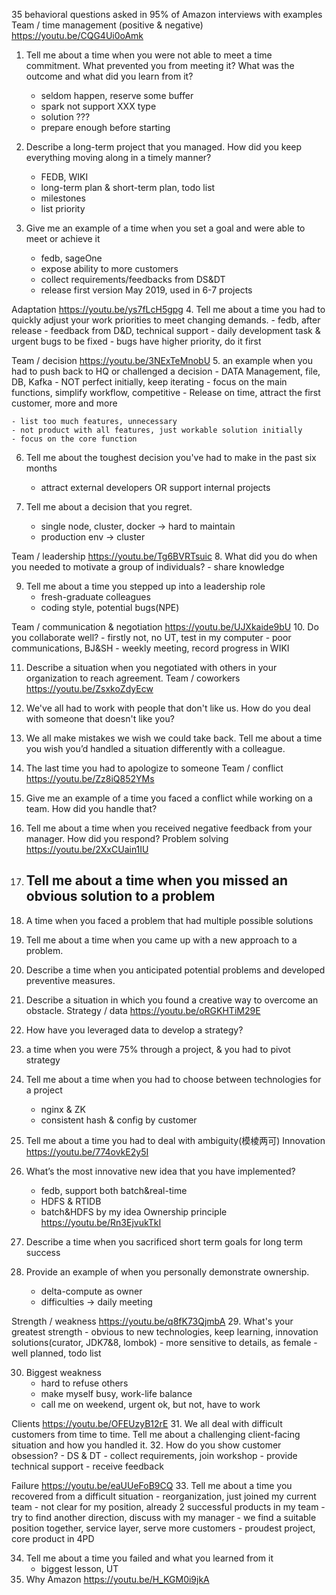 35 behavioral questions asked in 95% of Amazon interviews with examples
Team / time management (positive & negative) https://youtu.be/CQG4Ui0oAmk
1. Tell me about a time when you were not able to meet a time commitment. What prevented you from meeting it? What was the outcome and what did you learn from it?
    - seldom happen, reserve some buffer
    - spark not support XXX type
    - solution ???
    - prepare enough before starting

2. Describe a long-term project that you managed. How did you keep everything moving along in a timely manner?
    - FEDB, WIKI
    - long-term plan & short-term plan, todo list
    - milestones
    - list priority

3. Give me an example of a time when you set a goal and were able to meet or achieve it
    - fedb, sageOne
    - expose ability to more customers
    - collect requirements/feedbacks from DS&DT
    - release first version May 2019, used in 6-7 projects

Adaptation https://youtu.be/ys7fLcH5gpg
4. Tell me about a time you had to quickly adjust your work priorities to meet changing demands.
    - fedb, after release
    - feedback from D&D, technical support
    - daily development task & urgent bugs to be fixed
    - bugs have higher priority, do it first

Team / decision https://youtu.be/3NExTeMnobU
5. an example when you had to push back to HQ or challenged a decision
    - DATA Management, file, DB, Kafka
    - NOT perfect initially, keep iterating
    - focus on the main functions, simplify workflow, competitive
    - Release on time, attract the first customer, more and more

    - list too much features, unnecessary
    - not product with all features, just workable solution initially
    - focus on the core function

6. Tell me about the toughest decision you've had to make in the past six months
    - attract external developers OR support internal projects

7. Tell me about a decision that you regret.
    - single node, cluster, docker -> hard to maintain
    - production env -> cluster

Team / leadership https://youtu.be/Tg6BVRTsuic
8. What did you do when you needed to motivate a group of individuals?
    - share knowledge

9. Tell me about a time you stepped up into a leadership role
    - fresh-graduate colleagues
    - coding style, potential bugs(NPE)

Team / communication & negotiation https://youtu.be/UJXkaide9bU
10. Do you collaborate well?
    - firstly not, no UT, test in my computer
    - poor communications, BJ&SH
    - weekly meeting, record progress in WIKI

11. Describe a situation when you negotiated with others in your organization to reach agreement.
Team / coworkers https://youtu.be/ZsxkoZdyEcw
12. We've all had to work with people that don't like us. How do you deal with someone that doesn't like you?
13. We all make mistakes we wish we could take back. Tell me about a time you wish you’d handled a situation differently with a colleague.
14. The last time you had to apologize to someone
Team / conflict https://youtu.be/Zz8iQ852YMs
15. Give me an example of a time you faced a conflict while working on a team. How did you handle that?
16. Tell me about a time when you received negative feedback from your manager. How did you respond?
Problem solving https://youtu.be/2XxCUain1IU
17. Tell me about a time when you missed an obvious solution to a problem
    -

18. A time when you faced a problem that had multiple possible solutions
19. Tell me about a time when you came up with a new approach to a problem.
20. Describe a time when you anticipated potential problems and developed preventive measures.
21. Describe a situation in which you found a creative way to overcome an obstacle.
Strategy / data https://youtu.be/oRGKHTiM29E
22. How have you leveraged data to develop a strategy?
23. a time when you were 75% through a project, & you had to pivot strategy
24. Tell me about a time when you had to choose between technologies for a project
    - nginx & ZK
    - consistent hash & config by customer

25. Tell me about a time you had to deal with ambiguity(模棱两可)
Innovation https://youtu.be/774ovkE2y5I
26. What’s the most innovative new idea that you have implemented?
    - fedb, support both batch&real-time
    - HDFS & RTIDB
    - batch&HDFS by my idea
Ownership principle https://youtu.be/Rn3EjvukTkI
27. Describe a time when you sacrificed short term goals for long term success
28. Provide an example of when you personally demonstrate ownership.
    - delta-compute as owner
    - difficulties -> daily meeting

Strength / weakness https://youtu.be/q8fK73QjmbA
29. What's your greatest strength
    - obvious to new technologies, keep learning, innovation solutions(curator, JDK7&8, lombok)
    - more sensitive to details, as female
    - well planned, todo list

30. Biggest weakness
    - hard to refuse others
    - make myself busy, work-life balance
    - call me on weekend, urgent ok, but not, have to work

Clients https://youtu.be/OFEUzyB12rE
31. We all deal with difficult customers from time to time. Tell me about a challenging client-facing situation and how you handled it.
32. How do you show customer obsession?
    - DS & DT
    - collect requirements, join workshop
    - provide technical support
    - receive feedback

Failure https://youtu.be/eaUUeFoB9CQ
33. Tell me about a time you recovered from a difficult situation
    - reorganization, just joined my current team
    - not clear for my position, already 2 successful products in my team
    - try to find another direction, discuss with my manager
    - we find a suitable position together, service layer, serve more customers
    - proudest project, core product in 4PD

34. Tell me about a time you failed and what you learned from it
    - biggest lesson, UT
35. Why Amazon https://youtu.be/H_KGM0i9jkA
